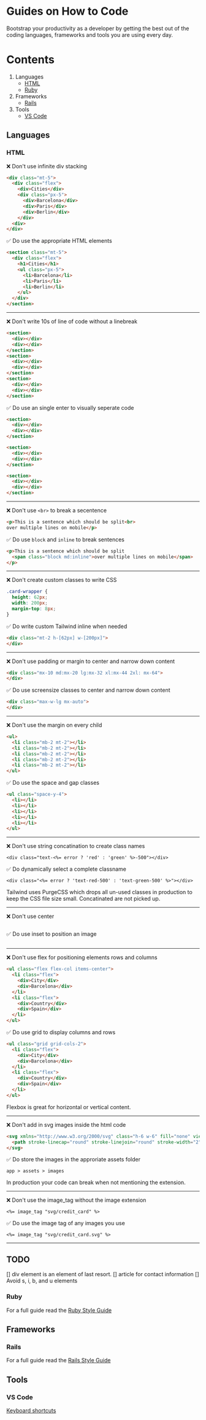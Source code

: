 # Guides on How to Code

Bootstrap your productivity as a developer by getting the best out of the coding languages, frameworks and tools you are using every day.

# Contents
1. Languages
   - [HTML](#HTML)
   - [Ruby](#Ruby)
2. Frameworks
   - [Rails](#Rails)
3. Tools
   - [VS Code](#vs-code)

## Languages

### HTML


❌ Don't use infinite div stacking
```html
<div class="mt-5">
  <div class="flex">
    <div>Cities</div>
    <div class="px-5">
      <div>Barcelona</div>
      <div>Paris</div>
      <div>Berlin</div>
    </div>
  <div>
</div>
```
✅ Do use the appropriate HTML elements
```html
<section class="mt-5">
  <div class="flex">
    <h1>Cities</h1>
    <ul class="px-5">
      <li>Barcelona</li>
      <li>Paris</li>
      <li>Berlin</li>
    </ul>
  </div>
</section>
```

---

❌ Don't write 10s of line of code without a linebreak
```html
<section>
  <div></div>
  <div></div>
</section>
<section>
  <div></div>
  <div></div>
</section>
<section>
  <div></div>
  <div></div>
</section>
```
✅ Do use an single enter to visually seperate code
```html
<section>
  <div></div>
  <div></div>
</section>

<section>
  <div></div>
  <div></div>
</section>

<section>
  <div></div>
  <div></div>
</section>
```
---

❌ Don't use `<br>` to break a secentence
```html
<p>This is a sentence which should be split<br>
over multiple lines on mobile</p>
```

✅ Do use ```block``` and ```inline``` to break sentences
```html
<p>This is a sentence which should be split
  <span class="block md:inline">over multiple lines on mobile</span>
</p>
```
---

❌ Don't create custom classes to write CSS
```css
.card-wrapper {
  height: 62px;
  width: 200px;
  margin-top: 8px;
}
```

✅ Do write custom Tailwind inline when needed
```html
<div class="mt-2 h-[62px] w-[200px]">
</div>
```
---

❌ Don't use padding or margin to center and narrow down content
```html
<div class="mx-10 md:mx-20 lg:mx-32 xl:mx-44 2xl: mx-64">
</div>
```

✅ Do use screensize classes to center and narrow down content
```html
<div class="max-w-lg mx-auto">
</div>
```
---
❌ Don't use the margin on every child
```html
<ul>
  <li class="mb-2 mt-2"></li>
  <li class="mb-2 mt-2"></li>
  <li class="mb-2 mt-2"></li>
  <li class="mb-2 mt-2"></li>
  <li class="mb-2 mt-2"></li>
</ul>
```
✅ Do use the space and gap classes
```html
<ul class="space-y-4">
  <li></li>
  <li></li>
  <li></li>
  <li></li>
  <li></li>
</ul>
```
---

❌ Don't use string concatination to create class names
```erb
<div class="text-<%= error ? 'red' : 'green' %>-500"></div>
```

✅ Do dynamically select a complete classname
```erb
<div class="<%= error ? 'text-red-500' : 'text-green-500' %>"></div>
```

Tailwind uses PurgeCSS which drops all un-used classes in production to keep the CSS file size small. Concatinated are not picked up.

---

❌ Don't use center
```html
```

✅ Do use inset to position an image
```html
```

---

❌ Don't use flex for positioning elements rows and columns
```html
<ul class="flex flex-col items-center">
  <li class="flex">
    <div>City</div>
    <div>Barcelona</div>
  </li>
  <li class="flex">
    <div>Country</div>
    <div>Spain</div>
  </li>
</ul>
```

✅ Do use grid to display columns and rows
```html
<ul class="grid grid-cols-2">
  <li class="flex">
    <div>City</div>
    <div>Barcelona</div>
  </li>
  <li class="flex">
    <div>Country</div>
    <div>Spain</div>
  </li>
</ul>
```

Flexbox is great for horizontal or vertical content.

---

❌ Don't add in svg images inside the html code
```html
<svg xmlns="http://www.w3.org/2000/svg" class="h-6 w-6" fill="none" viewBox="0 0 24 24" stroke="currentColor">
  <path stroke-linecap="round" stroke-linejoin="round" stroke-width="2" d="M3 10h18M7 15h1m4 0h1m-7 4h12a3 3 0 003-3V8a3 3 0 00-3-3H6a3 3 0 00-3 3v8a3 3 0 003 3z" />
</svg>
```

✅ Do store the images in the approriate assets folder
```
app > assets > images
```
In production your code can break when not mentioning the extension.

---

❌ Don't use the image_tag without the image extension
```erb
<%= image_tag "svg/credit_card" %>
```

✅ Do use the image tag of any images you use
```erb
<%= image_tag "svg/credit_card.svg" %>
```

---


## TODO
[] div element is an element of last resort.
[] article for contact information
[] Avoid s, i, b, and u elements





### Ruby

For a full guide read the [Ruby Style Guide](https://rubystyle.guide/)

## Frameworks

### Rails

For a full guide read the [Rails Style Guide](https://rails.rubystyle.guide/)

## Tools

### VS Code
[Keyboard shortcuts](https://code.visualstudio.com/shortcuts/keyboard-shortcuts-macos.pdf)
